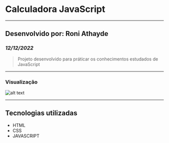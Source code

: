 # Calculadora JavaScript

---

## Desenvolvido por: Roni Athayde

### *12/12/2022*

> Projeto desenvolvido para práticar os conhecimentos estudados de JavaScript

---

### Visualização


![alt text](./imagem-projeto-calculadora.jpg)

--- 


## Tecnologias utilizadas

* HTML
* CSS
* JAVASCRIPT
